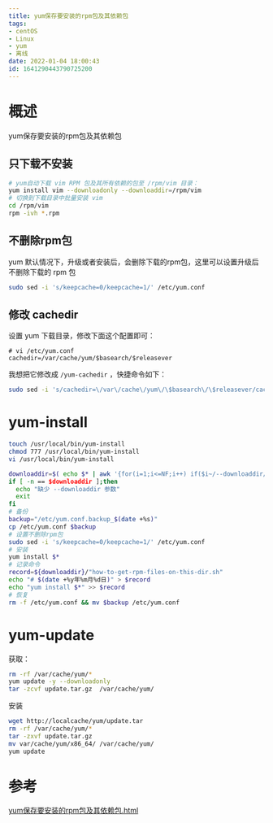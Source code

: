 ```yaml
---
title: yum保存要安装的rpm包及其依赖包
tags: 
- centOS
- Linux
- yum 
- 离线
date: 2022-01-04 18:00:43
id: 1641290443790725200
---
```

# 概述

yum保存要安装的rpm包及其依赖包

## 只下载不安装

```sh
# yum自动下载 vim RPM 包及其所有依赖的包至 /rpm/vim 目录：
yum install vim --downloadonly --downloaddir=/rpm/vim
# 切换到下载目录中批量安装 vim
cd /rpm/vim
rpm -ivh *.rpm
```

## 不删除rpm包

 yum 默认情况下，升级或者安装后，会删除下载的rpm包，这里可以设置升级后不删除下载的 rpm 包

```sh
sudo sed -i 's/keepcache=0/keepcache=1/' /etc/yum.conf
```

## 修改 cachedir

设置 yum 下载目录，修改下面这个配置即可：

```
# vi /etc/yum.conf
cachedir=/var/cache/yum/$basearch/$releasever
```

我想把它修改成 `/yum-cachedir` ，快捷命令如下：

```sh
sudo sed -i 's/cachedir=\/var\/cache\/yum\/\$basearch\/\$releasever/cachedir=\/yum-cachedir/' /etc/yum.conf
```

# yum-install

```sh
touch /usr/local/bin/yum-install
chmod 777 /usr/local/bin/yum-install
vi /usr/local/bin/yum-install

```

```sh
downloaddir=$( echo $* | awk '{for(i=1;i<=NF;i++) if($i~/--downloaddir/) print $i}' | cut -c 15- )
if [ -n == $downloaddir ];then
  echo "缺少 --downloaddir 参数"
  exit
fi
# 备份
backup="/etc/yum.conf.backup_$(date +%s)"
cp /etc/yum.conf $backup
# 设置不删除rpm包
sudo sed -i 's/keepcache=0/keepcache=1/' /etc/yum.conf
# 安装
yum install $*
# 记录命令
record=${downloaddir}/"how-to-get-rpm-files-on-this-dir.sh"
echo "# $(date +%y年%m月%d日)" > $record
echo "yum install $*" >> $record
# 恢复
rm -f /etc/yum.conf && mv $backup /etc/yum.conf


```

# yum-update

获取：

```sh
rm -rf /var/cache/yum/*
yum update -y --downloadonly
tar -zcvf update.tar.gz  /var/cache/yum/

```

安装

```sh
wget http://localcache/yum/update.tar
rm -rf /var/cache/yum/*
tar -zxvf update.tar.gz 
mv var/cache/yum/x86_64/ /var/cache/yum/
yum update

```



# 参考

 [yum保存要安装的rpm包及其依赖包.html](assets\references\yum保存要安装的rpm包及其依赖包.html) 
